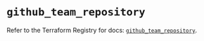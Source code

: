 # `github_team_repository`

Refer to the Terraform Registry for docs: [`github_team_repository`](https://registry.terraform.io/providers/integrations/github/6.1.0/docs/resources/team_repository).
